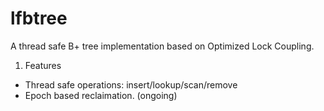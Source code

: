 # lfbtree
A thread safe B+ tree implementation based on Optimized Lock Coupling.

1. Features
- Thread safe operations: insert/lookup/scan/remove
- Epoch based reclaimation. (ongoing)
